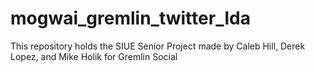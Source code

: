 # mogwai_gremlin_twitter_lda
This repository holds the SIUE Senior Project made by Caleb Hill, Derek Lopez, and Mike Holik for Gremlin Social

